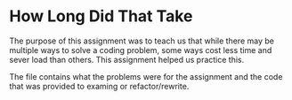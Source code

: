 # How Long Did That Take

The purpose of this assignment was to teach us that while there may be multiple ways to solve a coding problem, some ways cost less time and sever load than others. This assignment helped us practice this. 

The file contains what the problems were for the assignment and the code that was provided to examing or refactor/rewrite.